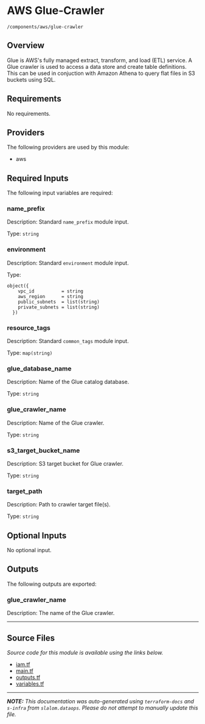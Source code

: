 # AWS Glue-Crawler

`/components/aws/glue-crawler`

## Overview

Glue is AWS's fully managed extract, transform, and load (ETL) service.
A Glue crawler is used to access a data store and create table definitions.
This can be used in conjuction with Amazon Athena to query flat files in S3 buckets using SQL.

## Requirements

No requirements.

## Providers

The following providers are used by this module:

- aws

## Required Inputs

The following input variables are required:

### name_prefix

Description: Standard `name_prefix` module input.

Type: `string`

### environment

Description: Standard `environment` module input.

Type:

```hcl
object({
    vpc_id          = string
    aws_region      = string
    public_subnets  = list(string)
    private_subnets = list(string)
  })
```

### resource_tags

Description: Standard `common_tags` module input.

Type: `map(string)`

### glue_database_name

Description: Name of the Glue catalog database.

Type: `string`

### glue_crawler_name

Description: Name of the Glue crawler.

Type: `string`

### s3_target_bucket_name

Description: S3 target bucket for Glue crawler.

Type: `string`

### target_path

Description: Path to crawler target file(s).

Type: `string`

## Optional Inputs

No optional input.

## Outputs

The following outputs are exported:

### glue_crawler_name

Description: The name of the Glue crawler.

---

## Source Files

_Source code for this module is available using the links below._

- [iam.tf](https://github.com/slalom-ggp/dataops-infra/tree/main//components/aws/glue-crawler/iam.tf)
- [main.tf](https://github.com/slalom-ggp/dataops-infra/tree/main//components/aws/glue-crawler/main.tf)
- [outputs.tf](https://github.com/slalom-ggp/dataops-infra/tree/main//components/aws/glue-crawler/outputs.tf)
- [variables.tf](https://github.com/slalom-ggp/dataops-infra/tree/main//components/aws/glue-crawler/variables.tf)

---

_**NOTE:** This documentation was auto-generated using
`terraform-docs` and `s-infra` from `slalom.dataops`.
Please do not attempt to manually update this file._
